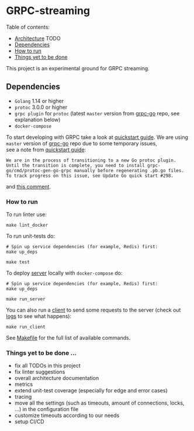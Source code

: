 # GRPC-streaming

Table of contents:

- [Architecture](docs/architecture.md)
TODO
- [Dependencies](#dependencies)
- [How to run](#how-to-run)
- [Things yet to be done](#things-yet-to-be-done-)

This project is an experimental ground for GRPC streaming.

## Dependencies

- `Golang` 1.14 or higher
- `protoc` 3.0.0 or higher
- `grpc plugin` for `protoc` (latest `master` version from [grpc-go](https://github.com/grpc/grpc-go) repo, see explanation below)
- `docker-compose`

To start developing with GRPC take a look at [quickstart guide](https://grpc.io/docs/languages/go/quickstart/).
We are using `master` version of [grpc-go](https://github.com/grpc/grpc-go) repo due to some temporary issues,  
see a note from [quickstart guide](https://grpc.io/docs/languages/go/quickstart/):
```
We are in the process of transitioning to a new Go protoc plugin. Until the transition is complete, you need to install grpc-go/cmd/protoc-gen-go-grpc manually before regenerating .pb.go files. To track progress on this issue, see Update Go quick start #298.
```
and [this comment](https://github.com/grpc/grpc.io/issues/298#issuecomment-656767393).

### How to run

To run linter use:
```
make lint_docker
```

To run unit-tests do:
```
# Spin up service dependencies (for example, Redis) first:
make up_deps

make test
```

To deploy [server](./cmd/server) locally with `docker-compose` do:
```
# Spin up service dependencies (for example, Redis) first:
make up_deps

make run_server
```

You can also run a [client](./cmd/client) to send some requests to the server (check out [logs](./logs) to see what happens):
```
make run_client
```

See [Makefile](./Makefile) for the full list of available commands.

### Things yet to be done ...
- fix all TODOs in this project
- fix linter suggestions
- overall architecture documentation
- metrics
- extend unit-test coverage (especially for edge and error cases)
- tracing
- move all the settings (such as timeouts, amount of connections, locks, ...) in the configuration file
- customize timeouts according to our needs
- setup CI/CD
